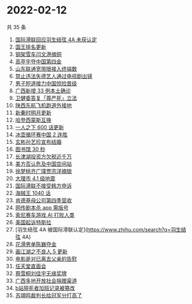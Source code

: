 # 2022-02-12

共 35 条

<!-- BEGIN ZHIHUSEARCH -->
<!-- 最后更新时间 Sat Feb 12 2022 22:09:41 GMT+0800 (China Standard Time) -->
1. [国际滑联回应羽生结弦 4A 未获认定](https://www.zhihu.com/search?q=羽生结弦)
1. [国王排名更新](https://www.zhihu.com/search?q=国王排名)
1. [钢架雪车闫文港摘铜](https://www.zhihu.com/search?q=钢架雪车)
1. [高亭宇夺中国第四金](https://www.zhihu.com/search?q=高亭宇)
1. [山东联通宽带限接入终端数](https://www.zhihu.com/search?q=山东联通宽带)
1. [禁止违法失德艺人通过电视剧出镜](https://www.zhihu.com/search?q=失德艺人)
1. [男子短道接力中国惊险晋级](https://www.zhihu.com/search?q=短道速滑)
1. [广西新增 33 例本土确诊](https://www.zhihu.com/search?q=广西新增)
1. [卫健委答复「尊严死」立法](https://www.zhihu.com/search?q=尊严死)
1. [陕西东航飞机跑道外接地](https://www.zhihu.com/search?q=陕西东航飞机)
1. [新秦时明月更新](https://www.zhihu.com/search?q=新秦时明月)
1. [哈登西蒙斯互换](https://www.zhihu.com/search?q=哈登西蒙斯)
1. [一人之下 600 话更新](https://www.zhihu.com/search?q=一人之下)
1. [冰壶循环赛中国 2 连胜](https://www.zhihu.com/search?q=冰壶)
1. [玄彬孙艺珍宣布结婚](https://www.zhihu.com/search?q=玄彬孙艺珍)
1. [图书馆 30 秒](https://www.zhihu.com/search?q=图书馆30秒)
1. [长津湖投资方欠税近千万](https://www.zhihu.com/search?q=长津湖投资方)
1. [美方否认危及中国空间站](https://www.zhihu.com/search?q=美方否认)
1. [徐梦桃齐广璞贾宗洋摘银](https://www.zhihu.com/search?q=自由式滑雪)
1. [大理市 4.1 级地震](https://www.zhihu.com/search?q=大理地震)
1. [国际滑联不接受韩方申诉](https://www.zhihu.com/search?q=国际滑联不接受韩方申诉)
1. [海贼王 1040 话](https://www.zhihu.com/search?q=海贼王)
1. [肯德基母公司第四季营收](https://www.zhihu.com/search?q=肯德基母公司)
1. [网传剧本杀 app 需版号](https://www.zhihu.com/search?q=剧本杀)
1. [索尼赛车游戏 AI 打败人类](https://www.zhihu.com/search?q=索尼赛车游戏)
1. [美国起诉特斯拉](https://www.zhihu.com/search?q=美国起诉特斯拉)
1. [羽生结弦 4A 被国际滑联认定](https://www.zhihu.com/search?q=羽生结弦 4A)
1. [花滑男单陈巍夺金](https://www.zhihu.com/search?q=花样滑冰)
1. [画江湖之不良人 5 更新](https://www.zhihu.com/search?q=画江湖)
1. [电影是对已离去父亲的告慰](https://www.zhihu.com/search?q=水门桥七连连长之子)
1. [任天堂直面会](https://www.zhihu.com/search?q=任天堂)
1. [蔡雪桐刘佳宇无缘奖牌](https://www.zhihu.com/search?q=单板滑雪)
1. [广西多地开放社会捐赠渠道](https://www.zhihu.com/search?q=广西开放社会捐赠渠道)
1. [b站猝死者加班记录被篡改](https://www.zhihu.com/search?q=b站猝死员工)
1. [苏翊鸣裁判长给冠军分打高了](https://www.zhihu.com/search?q=苏翊鸣裁判长)
<!-- END ZHIHUSEARCH -->
